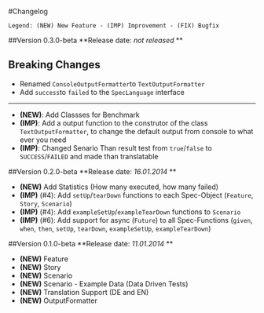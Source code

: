#Changelog
```
Legend: (NEW) New Feature - (IMP) Improvement - (FIX) Bugfix
```

##Version 0.3.0-beta
**Release date: *not released* **

**Breaking Changes**
--------------------------------------------------------------
- Renamed `ConsoleOutputFormatter`to `TextOutputFormatter`
- Add `success`to `failed` to the `SpecLanguage` interface
--------------------------------------------------------------

- **(NEW)**: Add Classses for Benchmark
- **(IMP)**: Add a output function to the construtor of the class `TextOutputFormatter`, to change the default output from console to what ever you need
- **(IMP)**: Changed Senario Than result test from `true`/`false` to `SUCCESS`/`FAILED` and made than translatable

##Version 0.2.0-beta
**Release date: *16.01.2014* **

- **(NEW)** Add Statistics (How many executed, how many failed)
- **(IMP)** (#4): Add `setUp`/`tearDown` functions to each Spec-Object (`Feature`, `Story`, `Scenario`)
- **(IMP)** (#4): Add `exampleSetUp`/`exampleTearDown` functions to `Scenario`
- **(IMP)** (#6): Add support for async (`Future`) to all Spec-Functions (`given`, `when`, `then`, `setUp`, `tearDown`, `exampleSetUp`, `exampleTearDown`)

##Version 0.1.0-beta
**Release date: *11.01.2014* **

- **(NEW)** Feature
- **(NEW)** Story
- **(NEW)** Scenario
- **(NEW)** Scenario - Example Data (Data Driven Tests)
- **(NEW)** Translation Support (DE and EN)
- **(NEW)** OutputFormatter